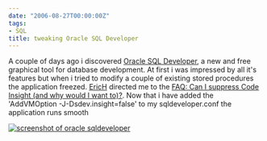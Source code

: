```yaml
---
date: "2006-08-27T00:00:00Z"
tags:
- SQL
title: tweaking Oracle SQL Developer
---
```

A couple of days ago i discovered [Oracle SQL Developer](http://www.oracle.com/technology/products/database/sql_developer/index.html), a new and free graphical tool for database development. At first i was impressed by all it's features but when i tried to modify a couple of existing stored procedures the application freezed. [EricH](http://forums.oracle.com/forums/profile.jspa?userID=481264) directed me to the [FAQ: Can I suppress Code Insight (and why would I want to)?](http://www.oracle.com/technology/products/database/sql_developer/files/faqs.html#q3). Now that i have added the 'AddVMOption -J-Dsdev.insight=false' to my sqldeveloper.conf the application runs smooth

[![screenshot of oracle sqldeveloper](http://www.timvw.be/wp-content/images/oraclesqldeveloper-small.jpg)](http://www.timvw.be/wp-content/images/oraclesqldeveloper-large.jpg)
